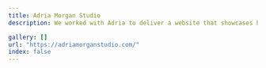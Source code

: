 ```yaml
---
title: Adria Morgan Studio
description: We worked with Adria to deliver a website that showcases her art.

gallery: []
url: "https://adriamorganstudio.com/"
index: false 
---
```

